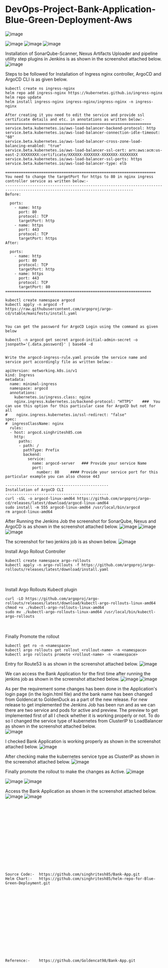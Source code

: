 # DevOps-Project-Bank-Application-Blue-Green-Deployment-Aws

![image](https://github.com/user-attachments/assets/db214f70-d573-4a15-9e93-8e3485edea04)

![image](https://github.com/user-attachments/assets/eed4faee-f2e4-44cd-94b0-6b7d068af73a)
![image](https://github.com/user-attachments/assets/b018a518-4f57-4869-b05f-30545da14615)
![image](https://github.com/user-attachments/assets/3e0086d9-8571-436d-97a5-f6944ba8f627)


Installation of SonarQube-Scanner, Nexus Artifacts Uploader and pipeline utility step plugins in Jenkins is as shown in the screenshot attached below.
![image](https://github.com/user-attachments/assets/9c8168bc-8fd1-4dfb-ad22-9a0d98d5850d)

Steps to be followed for Installation of Ingress nginx controller, ArgoCD and ArgoCD CLI is as given below.
```
kubectl create ns ingress-nginx
helm repo add ingress-nginx https://kubernetes.github.io/ingress-nginx
helm repo update
helm install ingress-nginx ingress-nginx/ingress-nginx -n ingress-nginx

After creating it you need to edit the service and provide ssl certificate details and etc. in annotations as written below:- 
=================================================================
service.beta.kubernetes.io/aws-load-balancer-backend-protocol: http
service.beta.kubernetes.io/aws-load-balancer-connection-idle-timeout: "60"
service.beta.kubernetes.io/aws-load-balancer-cross-zone-load-balancing-enabled: "true"
service.beta.kubernetes.io/aws-load-balancer-ssl-cert: arn:aws:acm:us-east-2:XXXXXXXX:certificate/XXXXXX-XXXXXXX-XXXXXXX-XXXXXXXX
service.beta.kubernetes.io/aws-load-balancer-ssl-ports: https
service.beta.kubernetes.io/aws-load-balancer-type: elb

===================================================================
You need to change the targetPort for https to 80 in nginx ingress controller service as written below:-
-------------------------------------------------------------------------------------------------------------------------------
Before:

  ports:
    - name: http
      port: 80
      protocol: TCP
      targetPort: http
    - name: https
      port: 443
      protocol: TCP
      targetPort: https
After:

  ports:
    - name: http
      port: 80
      protocol: TCP
      targetPort: http
    - name: https
      port: 443
      protocol: TCP
      targetPort: 80
=================================================================

kubectl create namespace argocd
kubectl apply -n argocd -f https://raw.githubusercontent.com/argoproj/argo-cd/stable/manifests/install.yaml


You can get the password for ArgoCD Login using the command as given below

kubectl -n argocd get secret argocd-initial-admin-secret -o jsonpath='{.data.password}' | base64 -d


Write the argocd-ingress-rule.yaml provide the service name and service port accordingly file as written below:-

apiVersion: networking.k8s.io/v1
kind: Ingress
metadata:
  name: minimal-ingress
  namespace: argocd
  annotations:
    kubernetes.io/ingress.class: nginx
    nginx.ingress.kubernetes.io/backend-protocol: "HTTPS"    ###  You can use this option for this particular case for ArgoCD but not for all
#    nginx.ingress.kubernetes.io/ssl-redirect: "false"
spec:
#  ingressClassName: nginx
  rules:
  - host: argocd.singhritesh85.com
    http:
      paths:
      - path: /
        pathType: Prefix
        backend:
          service:
            name: argocd-server   ### Provide your service Name
            port:
              number: 80     #### Provide your service port for this particular example you can also choose 443

----------------------------------------------
Installation of ArgoCD CLI
----------------------------------------------
curl -sSL -o argocd-linux-amd64 https://github.com/argoproj/argo-cd/releases/latest/download/argocd-linux-amd64
sudo install -m 555 argocd-linux-amd64 /usr/local/bin/argocd
rm argocd-linux-amd64

```

After Running the Jenkins Job the screenshot for SonarQube, Nexus and ArgoCD is as shown in the screenshot attached below.
![image](https://github.com/user-attachments/assets/9ccf6f5d-536f-4d87-b215-1e91e014d1af)
![image](https://github.com/user-attachments/assets/e9b919d3-21dd-406e-8db0-5c760b5dd32b)
![image](https://github.com/user-attachments/assets/8a5e6c10-b1bf-472b-ade2-f087e3f1bc84)

The screenshot for two jenkins job is as shown below.
![image](https://github.com/user-attachments/assets/f684c8d3-5c39-4615-b29a-99ef79195866)

Install Argo Rollout Controller
```
kubectl create namespace argo-rollouts
kubectl apply -n argo-rollouts -f https://github.com/argoproj/argo-rollouts/releases/latest/download/install.yaml
```
<br><br/>
Install Argo Rollouts Kubectl plugin
```
curl -LO https://github.com/argoproj/argo-rollouts/releases/latest/download/kubectl-argo-rollouts-linux-amd64
chmod +x ./kubectl-argo-rollouts-linux-amd64
sudo mv ./kubectl-argo-rollouts-linux-amd64 /usr/local/bin/kubectl-argo-rollouts
```
<br><br/>
Finally Promote the rollout
```
kubectl get ro -n <namespace>
kubectl argo rollouts get rollout <rollout-name> -n <namespace>
kubectl argo rollouts promote <rollout-name> -n <namespace>
```

Entry for Route53 is as shown in the screenshot attached below.
![image](https://github.com/user-attachments/assets/3c3de751-82d9-4c06-a6ae-12ef0bcd4f46)

We can access the Bank Application for the first time after running the jenkins job as shown in the screenshot attached below.
![image](https://github.com/user-attachments/assets/0fc21bc7-076d-4b9c-9ad9-cd6e34afac28)
![image](https://github.com/user-attachments/assets/5addf319-479f-45b7-89a7-4633ebb4d12b)

As per the requirement some changes has been done in the Application's login page (in the login.html file) and the bank name has been changed from Goldencat to GoldenDuck as a part of the new release.
For new release to get implemented the Jenkins Job has been run and as we can there are two service and pods for active and preview. The preview to get implemented first of all I check whether it is working properly or not. To do so I changed the service type of kubernetes from ClusterIP to LoadBalancer as shown in the screenshot attached below.  
![image](https://github.com/user-attachments/assets/5e138bd3-1cab-4f32-a935-23f09da25eda)

I checked Bank Application is working properly as shown in the screenshot attached below.
![image](https://github.com/user-attachments/assets/bf7e84f9-d779-4479-8bfb-cb95031f525b)

After checking make the kubernetes service type as ClusterIP as shown in the screenshot attached below.
![image](https://github.com/user-attachments/assets/5655806c-535b-42b9-a456-2dbcee6221d6)

Finally promote the rollout to make the changes as Active.
![image](https://github.com/user-attachments/assets/e74959c5-f8ea-4033-a5cd-f021e763bcae)

![image](https://github.com/user-attachments/assets/fe8ed082-e195-4b3f-b627-414c273b7eaf)
![image](https://github.com/user-attachments/assets/5f910d6a-7d95-4cfb-a2c9-0e526ca5abbf)

Access the Bank Application as shown in the screenshot attached below.
![image](https://github.com/user-attachments/assets/59e66faa-e92e-4c72-9cdb-9476f45c6f94)
![image](https://github.com/user-attachments/assets/ceda8436-8ae5-4f75-ace3-3a619f4a5a58)

<br><br/>
<br><br/>
<br><br/>
<br><br/>
<br><br/>
<br><br/>
```
Source Code:-  https://github.com/singhritesh85/Bank-App.git
Helm Chart:-   https://github.com/singhritesh85/helm-repo-for-Blue-Green-Deployment.git
```
<br><br/>
<br><br/>
<br><br/>
<br><br/>
<br><br/>
<br><br/>
```
Reference:-    https://github.com/Goldencat98/Bank-App.git
```
